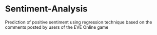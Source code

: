 # Sentiment-Analysis
Prediction of positive sentiment using regression technique based on the comments posted by users of the EVE Online game
